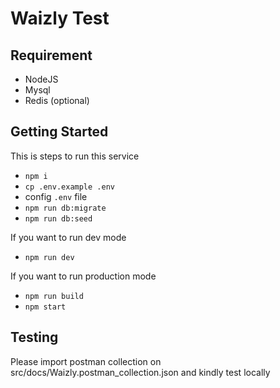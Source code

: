 # Waizly Test
## Requirement
- NodeJS
- Mysql
- Redis (optional)

## Getting Started
This is steps to run this service
- `npm i`
- `cp .env.example .env`
- config `.env` file
- `npm run db:migrate`
- `npm run db:seed`

If you want to run dev mode
- `npm run dev`

If you want to run production mode
- `npm run build`
- `npm start`

## Testing
Please import postman collection on src/docs/Waizly.postman_collection.json and kindly test locally